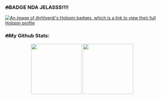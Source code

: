 ### 🔥BADGE NDA JELASSS!!!!
[![An image of @rhlverdi's Holopin badges, which is a link to view their full Holopin profile](https://holopin.me/rhlverdi)](https://holopin.io/@rhlverdi)

### 🔥My Github Stats:
<div align="center">
  <img height="165em" src="https://github-readme-stats.vercel.app/api?username=Rhlverdi&show_icons=true&theme=github_dark&include_all_commits=true&count_private=true"/>
  <img height="165em" src="https://github-readme-stats.vercel.app/api/top-langs/?username=Rhlverdi&layout=compact&langs_count=7&theme=github_dark"/>
</div>
